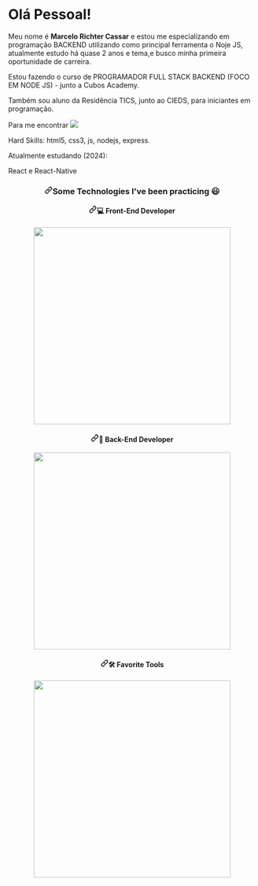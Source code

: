 <h1>Olá Pessoal!</h1>

Meu nome é <strong>Marcelo Richter Cassar</strong> e estou me especializando em programação BACKEND utilizando como principal ferramenta o Noje JS, atualmente estudo há quase 2 anos e tema,e busco minha primeira oportunidade de carreira.

Estou fazendo o curso de PROGRAMADOR FULL STACK BACKEND (FOCO EM NODE JS) - junto a Cubos Academy.

Também sou aluno da Residência TICS, junto ao CIEDS, para iniciantes em programação.

Para me encontrar
<a href="https://www.linkedin.com/in/marcelo-richter-cassar-b4577932/" rel="nofollow"><img src="https://camo.githubusercontent.com/a493f6833f99fb3c85788d6d9305e6b7a42b838e5ee5d138fd9a8214a7e77472/68747470733a2f2f696d672e736869656c64732e696f2f62616467652f6c696e6b6564696e2d2532333030373742352e7376673f267374796c653d666f722d7468652d6261646765266c6f676f3d6c696e6b6564696e266c6f676f436f6c6f723d7768697465" data-canonical-src="https://img.shields.io/badge/linkedin-%230077B5.svg?&amp;style=for-the-badge&amp;logo=linkedin&amp;logoColor=white" style="max-width: 100%;"></a>

Hard Skills:
html5, css3, js, nodejs, express.

Atualmente estudando (2024):

React e React-Native

<div align="center" dir="auto">
<h3 dir="auto"><a id="user-content-some-technologies-ive-been-practicing-" class="anchor" aria-hidden="true" tabindex="-1" href="#some-technologies-ive-been-practicing-"><svg class="octicon octicon-link" viewBox="0 0 16 16" version="1.1" width="16" height="16" aria-hidden="true"><path d="m7.775 3.275 1.25-1.25a3.5 3.5 0 1 1 4.95 4.95l-2.5 2.5a3.5 3.5 0 0 1-4.95 0 .751.751 0 0 1 .018-1.042.751.751 0 0 1 1.042-.018 1.998 1.998 0 0 0 2.83 0l2.5-2.5a2.002 2.002 0 0 0-2.83-2.83l-1.25 1.25a.751.751 0 0 1-1.042-.018.751.751 0 0 1-.018-1.042Zm-4.69 9.64a1.998 1.998 0 0 0 2.83 0l1.25-1.25a.751.751 0 0 1 1.042.018.751.751 0 0 1 .018 1.042l-1.25 1.25a3.5 3.5 0 1 1-4.95-4.95l2.5-2.5a3.5 3.5 0 0 1 4.95 0 .751.751 0 0 1-.018 1.042.751.751 0 0 1-1.042.018 1.998 1.998 0 0 0-2.83 0l-2.5 2.5a1.998 1.998 0 0 0 0 2.83Z"></path></svg></a>Some Technologies I've been practicing 😃</h3>
  <h4 dir="auto"><a id="user-content--front-end-developer" class="anchor" aria-hidden="true" tabindex="-1" href="#-front-end-developer"><svg class="octicon octicon-link" viewBox="0 0 16 16" version="1.1" width="16" height="16" aria-hidden="true"><path d="m7.775 3.275 1.25-1.25a3.5 3.5 0 1 1 4.95 4.95l-2.5 2.5a3.5 3.5 0 0 1-4.95 0 .751.751 0 0 1 .018-1.042.751.751 0 0 1 1.042-.018 1.998 1.998 0 0 0 2.83 0l2.5-2.5a2.002 2.002 0 0 0-2.83-2.83l-1.25 1.25a.751.751 0 0 1-1.042-.018.751.751 0 0 1-.018-1.042Zm-4.69 9.64a1.998 1.998 0 0 0 2.83 0l1.25-1.25a.751.751 0 0 1 1.042.018.751.751 0 0 1 .018 1.042l-1.25 1.25a3.5 3.5 0 1 1-4.95-4.95l2.5-2.5a3.5 3.5 0 0 1 4.95 0 .751.751 0 0 1-.018 1.042.751.751 0 0 1-1.042.018 1.998 1.998 0 0 0-2.83 0l-2.5 2.5a1.998 1.998 0 0 0 0 2.83Z"></path></svg></a><strong>💻 Front-End Developer</strong></h4>
  <a target="_blank" rel="noopener noreferrer nofollow" href="https://camo.githubusercontent.com/7455d0e0f01bffe10e755394a91b851fa3b48250bab8f5676e0517dab4c2f383/68747470733a2f2f736b696c6c69636f6e732e6465762f69636f6e733f693d72656163742c6e6578742c766974652c72656475782c6d6174657269616c75692c6a6176617363726970742c747970657363726970742c7374796c6564636f6d706f6e656e74732c736173732c6373732c68746d6c2c676974"><img width="400em" src="https://camo.githubusercontent.com/7455d0e0f01bffe10e755394a91b851fa3b48250bab8f5676e0517dab4c2f383/68747470733a2f2f736b696c6c69636f6e732e6465762f69636f6e733f693d72656163742c6e6578742c766974652c72656475782c6d6174657269616c75692c6a6176617363726970742c747970657363726970742c7374796c6564636f6d706f6e656e74732c736173732c6373732c68746d6c2c676974" data-canonical-src="https://skillicons.dev/icons?i=react,next,vite,redux,materialui,javascript,typescript,styledcomponents,sass,css,html,git" style="max-width: 100%;"></a>
  <h4 dir="auto"><a id="user-content--back-end-developer" class="anchor" aria-hidden="true" tabindex="-1" href="#-back-end-developer"><svg class="octicon octicon-link" viewBox="0 0 16 16" version="1.1" width="16" height="16" aria-hidden="true"><path d="m7.775 3.275 1.25-1.25a3.5 3.5 0 1 1 4.95 4.95l-2.5 2.5a3.5 3.5 0 0 1-4.95 0 .751.751 0 0 1 .018-1.042.751.751 0 0 1 1.042-.018 1.998 1.998 0 0 0 2.83 0l2.5-2.5a2.002 2.002 0 0 0-2.83-2.83l-1.25 1.25a.751.751 0 0 1-1.042-.018.751.751 0 0 1-.018-1.042Zm-4.69 9.64a1.998 1.998 0 0 0 2.83 0l1.25-1.25a.751.751 0 0 1 1.042.018.751.751 0 0 1 .018 1.042l-1.25 1.25a3.5 3.5 0 1 1-4.95-4.95l2.5-2.5a3.5 3.5 0 0 1 4.95 0 .751.751 0 0 1-.018 1.042.751.751 0 0 1-1.042.018 1.998 1.998 0 0 0-2.83 0l-2.5 2.5a1.998 1.998 0 0 0 0 2.83Z"></path></svg></a><strong>🚪 Back-End Developer</strong></h4>
  <a target="_blank" rel="noopener noreferrer nofollow" href="https://camo.githubusercontent.com/724d9503ed7bb0485a0e3c28d00b8144ef3aef36e7c0d5db55bc0d0b328cb719/68747470733a2f2f736b696c6c69636f6e732e6465762f69636f6e733f693d6e6f64656a732c73657175656c697a652c707269736d612c6d7973716c2c706f737467726573716c2c6d6f6e676f64622c66697265626173652c6a6176612c737072696e672c706870"><img width="400em" src="https://camo.githubusercontent.com/724d9503ed7bb0485a0e3c28d00b8144ef3aef36e7c0d5db55bc0d0b328cb719/68747470733a2f2f736b696c6c69636f6e732e6465762f69636f6e733f693d6e6f64656a732c73657175656c697a652c707269736d612c6d7973716c2c706f737467726573716c2c6d6f6e676f64622c66697265626173652c6a6176612c737072696e672c706870" data-canonical-src="https://skillicons.dev/icons?i=nodejs,sequelize,prisma,mysql,postgresql,mongodb,firebase,java,spring,php" style="max-width: 100%;"></a>
  <h4 dir="auto"><a id="user-content-️-favorite-tools" class="anchor" aria-hidden="true" tabindex="-1" href="#️-favorite-tools"><svg class="octicon octicon-link" viewBox="0 0 16 16" version="1.1" width="16" height="16" aria-hidden="true"><path d="m7.775 3.275 1.25-1.25a3.5 3.5 0 1 1 4.95 4.95l-2.5 2.5a3.5 3.5 0 0 1-4.95 0 .751.751 0 0 1 .018-1.042.751.751 0 0 1 1.042-.018 1.998 1.998 0 0 0 2.83 0l2.5-2.5a2.002 2.002 0 0 0-2.83-2.83l-1.25 1.25a.751.751 0 0 1-1.042-.018.751.751 0 0 1-.018-1.042Zm-4.69 9.64a1.998 1.998 0 0 0 2.83 0l1.25-1.25a.751.751 0 0 1 1.042.018.751.751 0 0 1 .018 1.042l-1.25 1.25a3.5 3.5 0 1 1-4.95-4.95l2.5-2.5a3.5 3.5 0 0 1 4.95 0 .751.751 0 0 1-.018 1.042.751.751 0 0 1-1.042.018 1.998 1.998 0 0 0-2.83 0l-2.5 2.5a1.998 1.998 0 0 0 0 2.83Z"></path></svg></a><strong>🛠️ Favorite Tools</strong></h4>
  <a target="_blank" rel="noopener noreferrer nofollow" href="https://camo.githubusercontent.com/d9bb50bbdeeeb14fb8ee088368e46f478a9668e783aad44c460348d94a9af396/68747470733a2f2f736b696c6c69636f6e732e6465762f69636f6e733f693d7673636f64652c696465612c616e64726f696473747564696f2c6769746875622c6769746c61622c626173682c646973636f72642c706f73746d616e2c6c696e75782c617773"><img width="400em" src="https://camo.githubusercontent.com/d9bb50bbdeeeb14fb8ee088368e46f478a9668e783aad44c460348d94a9af396/68747470733a2f2f736b696c6c69636f6e732e6465762f69636f6e733f693d7673636f64652c696465612c616e64726f696473747564696f2c6769746875622c6769746c61622c626173682c646973636f72642c706f73746d616e2c6c696e75782c617773" data-canonical-src="https://skillicons.dev/icons?i=vscode,idea,androidstudio,github,gitlab,bash,discord,postman,linux,aws" style="max-width: 100%;"></a>
</div>
